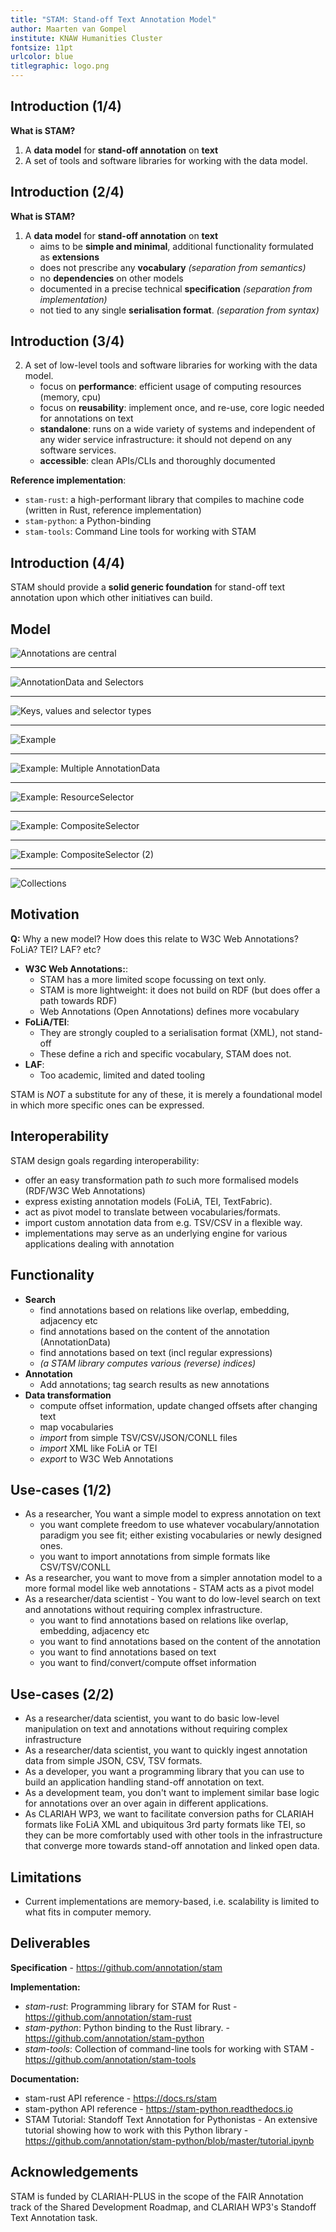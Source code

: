 ```yaml
---
title: "STAM: Stand-off Text Annotation Model"
author: Maarten van Gompel
institute: KNAW Humanities Cluster
fontsize: 11pt
urlcolor: blue
titlegraphic: logo.png
--- 
```


## Introduction (1/4)

**What is STAM?**

1. A **data model** for **stand-off annotation** on **text**
2. A set of tools and software libraries for working with the data model.

## Introduction (2/4)

**What is STAM?**

1. A **data model** for **stand-off annotation** on **text**
    * aims to be **simple and minimal**, additional functionality formulated as **extensions** 
    * does not prescribe any **vocabulary** *(separation from semantics)*
    * no **dependencies** on other models
    * documented in a precise technical **specification** *(separation from implementation)*
    * not tied to any single **serialisation format**. *(separation from syntax)*

## Introduction (3/4)

2. A set of low-level tools and software libraries for working with the data model.
    * focus on **performance**: efficient usage of computing resources (memory, cpu)
    * focus on **reusability**: implement once, and re-use, core logic needed for annotations on text
    * **standalone**: runs on a wide variety of systems and independent of any wider service infrastructure: it should not depend on any software services.
    * **accessible**: clean APIs/CLIs and thoroughly documented

**Reference implementation**:

* `stam-rust`: a high-performant library that compiles to machine code (written in Rust, reference implementation)
* `stam-python`: a Python-binding
* `stam-tools`: Command Line tools for working with STAM

## Introduction (4/4)

STAM should provide a **solid generic foundation** for stand-off text annotation upon which other initiatives can build.

## Model

![Annotations are central](slide1.png)

--------

![AnnotationData and Selectors](slide2.png)

--------

![Keys, values and selector types](slide3.png)

--------

![Example](slide3b.png)

--------

![Example: Multiple AnnotationData](slide3c.png)

--------

![Example: ResourceSelector](slide3d.png)

--------

![Example: CompositeSelector](slide3e.png)

--------

![Example: CompositeSelector (2)](slide3f.png)

--------

![Collections](slide4.png)

## Motivation

**Q:** Why a new model? How does this relate to W3C Web Annotations? FoLiA? TEI? LAF? etc?

* **W3C Web Annotations:**:
    * STAM has a more limited scope focussing on text only.
    * STAM is more lightweight: it does not build on RDF (but does offer a path towards RDF)
    * Web Annotations (Open Annotations) defines more vocabulary
* **FoLiA/TEI**:
    * They are strongly coupled to a serialisation format (XML), not stand-off 
    * These define a rich and specific vocabulary, STAM does not.
* **LAF**:
   * Too academic, limited and dated tooling

STAM is *NOT* a substitute for any of these, it is merely a foundational model in which more specific ones can be expressed.

## Interoperability

STAM design goals regarding interoperability:

* offer an easy transformation path *to* such more formalised models  (RDF/W3C Web Annotations)
* express existing annotation models (FoLiA, TEI, TextFabric). 
* act as pivot model to translate between vocabularies/formats.
* import custom annotation data from e.g. TSV/CSV in a flexible way.
* implementations may serve as an underlying engine for various applications dealing with annotation

## Functionality

* **Search**
    * find annotations based on relations like overlap, embedding, adjacency etc
    * find annotations based on the content of the annotation (AnnotationData)
    * find annotations based on text (incl regular expressions)
    * *(a STAM library computes various (reverse) indices)*
* **Annotation**
    * Add annotations; tag search results as new annotations
* **Data transformation**
    * compute offset information, update changed offsets after changing text
    * map vocabularies
    * *import* from simple TSV/CSV/JSON/CONLL files
    * *import* XML like FoLiA or TEI 
    * *export* to W3C Web Annotations

## Use-cases (1/2)

* As a researcher, You want a simple model to express annotation on text
    * you want complete freedom to use whatever vocabulary/annotation paradigm you see fit; either existing vocabularies or newly designed ones.
     * you want to import annotations from simple formats like CSV/TSV/CONLL
* As a researcher, you want to move from a simpler annotation model to a more formal model like web annotations -  STAM acts as a pivot model
* As a researcher/data scientist - You want to do low-level search on text and annotations without requiring complex infrastructure.
    * you want to find annotations based on relations like overlap, embedding, adjacency etc
    * you want to find annotations based on the content of the annotation
    * you want to find annotations based on text
    * you want to find/convert/compute offset information

## Use-cases (2/2)

* As a researcher/data scientist, you want to do basic low-level manipulation on text and annotations without requiring complex infrastructure
* As a researcher/data scientist, you want to quickly ingest annotation data from simple JSON, CSV, TSV formats.
* As a developer, you want a programming library that you can use to build an application handling stand-off annotation on text.
* As a development team, you don't want to implement similar base logic for annotations over an over again in different applications.
* As CLARIAH WP3, we want to facilitate conversion paths for CLARIAH formats like FoLiA XML and ubiquitous 3rd party formats like TEI, so they can be more comfortably used with other tools in the infrastructure that converge more towards stand-off annotation and linked open data.

## Limitations

* Current implementations are memory-based, i.e. scalability is limited to what fits in computer memory.

## Deliverables

**Specification** - <https://github.com/annotation/stam>

**Implementation:**

* *stam-rust*: Programming library for STAM for Rust - <https://github.com/annotation/stam-rust>
* *stam-python*: Python binding to the Rust library. - <https://github.com/annotation/stam-python>
* *stam-tools*:  Collection of command-line tools for working with STAM - <https://github.com/annotation/stam-tools>

**Documentation:**

* stam-rust API reference - <https://docs.rs/stam>
* stam-python API reference - <https://stam-python.readthedocs.io>
* STAM Tutorial: Standoff Text Annotation for Pythonistas - An extensive tutorial showing how to work with this Python library - <https://github.com/annotation/stam-python/blob/master/tutorial.ipynb>

## Acknowledgements

STAM is funded by CLARIAH-PLUS in the scope of the FAIR Annotation track of the Shared Development Roadmap, and 
CLARIAH WP3's Standoff Text Annotation task.
